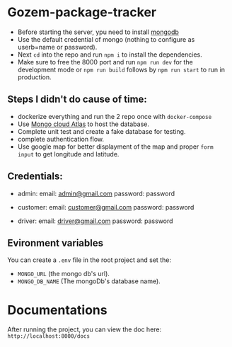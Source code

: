 # Gozem-package-tracker
- Before starting the server, ypu need to install [mongodb](https://www.mongodb.com/docs/manual/administration/install-community)
- Use the default credential of mongo (nothing to configure as userb=name or password).
- Next `cd` into the repo and run `npm i` to install the dependencies.
- Make sure to free the 8000 port and run `npm run dev` for the development mode or `npm run build` follows by `npm run start` to run in production.

## Steps I didn't do cause of time:
- dockerize everything and run the 2 repo once with `docker-compose`
- Use [Mongo cloud Atlas](https://www.mongodb.com/cloud/atlas) to host the database.
- Complete unit test and create a fake database for testing.
- complete authentication flow.
- Use google map for better displayment of the map and proper `form input` to get longitude and latitude.

## Credentials:
- admin: 
  email: admin@gmail.com
  password: password

- customer: 
  email: customer@gmail.com
  password: password

- driver: 
  email: driver@gmail.com
  password: password

## Evironment variables
You can create a `.env` file in the root project and set the: 
- `MONGO_URL` (the mongo db's url).
- `MONGO_DB_NAME` (The mongoDb's database name).

# Documentations
After running the project, you can view the doc here: `http://localhost:8000/docs`


